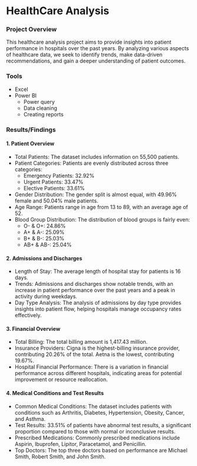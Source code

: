# HealthCare Analysis

### Project Overview
This healthcare analysis project aims to provide insights into patient performance in hospitals over the past years. 
By analyzing various aspects of healthcare data, we seek to identify trends, make data-driven recommendations, and gain 
a deeper understanding of patient outcomes.

### Tools
- Excel
- Power BI 
  - Power query 
  - Data cleaning 
  - Creating reports

### Results/Findings
#### 1. Patient Overview
- Total Patients: The dataset includes information on 55,500 patients.
- Patient Categories: Patients are evenly distributed across three categories:
     - Emergency Patients: 32.92%
     - Urgent Patients: 33.47%
     - Elective Patients: 33.61%
- Gender Distribution: The gender split is almost equal, with 49.96% female and 50.04% male patients.
- Age Range: Patients range in age from 13 to 89, with an average age of 52.
- Blood Group Distribution: The distribution of blood groups is fairly even:
    - O- & O+: 24.86%
    - A+ & A-: 25.09%
    - B+ & B-: 25.03%
    - AB+ & AB-: 25.04%

#### 2. Admissions and Discharges
- Length of Stay: The average length of hospital stay for patients is 16 days.
- Trends: Admissions and discharges show notable trends, with an increase in patient performance over the past years and a peak in activity during weekdays.
- Day Type Analysis: The analysis of admissions by day type provides insights into patient flow, helping hospitals manage occupancy rates effectively.

#### 3. Financial Overview
- Total Billing: The total billing amount is 1,417.43 million.
- Insurance Providers:
      Cigna is the highest-billing insurance provider, contributing 20.26% of the total.
     Aetna is the lowest, contributing 19.67%.
- Hospital Financial Performance: There is a variation in financial performance across different hospitals, indicating areas for potential improvement or resource reallocation.

#### 4. Medical Conditions and Test Results
- Common Medical Conditions: The dataset includes patients with conditions such as Arthritis, Diabetes, Hypertension, Obesity, Cancer, and Asthma.
- Test Results:
      33.51% of patients have abnormal test results, a significant proportion compared to those with normal or inconclusive results.
- Prescribed Medications: Commonly prescribed medications include Aspirin, Ibuprofen, Lipitor, Paracetamol, and Penicillin.
- Top Doctors: The top three doctors based on performance are Michael Smith, Robert Smith, and John Smith.

